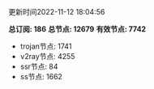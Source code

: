 更新时间2022-11-12 18:04:56

**总订阅: 186**
**总节点: 12679**
**有效节点: 7742**
- trojan节点: 1741
- v2ray节点: 4255
- ssr节点: 84
- ss节点: 1662
